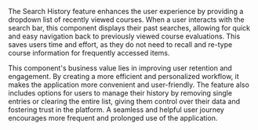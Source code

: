 The Search History feature enhances the user experience by providing a dropdown list of recently viewed courses. When a user interacts with the search bar, this component displays their past searches, allowing for quick and easy navigation back to previously viewed course evaluations. This saves users time and effort, as they do not need to recall and re-type course information for frequently accessed items.

This component's business value lies in improving user retention and engagement. By creating a more efficient and personalized workflow, it makes the application more convenient and user-friendly. The feature also includes options for users to manage their history by removing single entries or clearing the entire list, giving them control over their data and fostering trust in the platform. A seamless and helpful user journey encourages more frequent and prolonged use of the application.